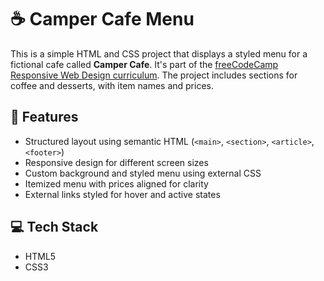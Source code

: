 # ☕ Camper Cafe Menu

This is a simple HTML and CSS project that displays a styled menu for a fictional cafe called **Camper Cafe**. It's part of the [freeCodeCamp Responsive Web Design curriculum](https://www.freecodecamp.org/learn/2022/responsive-web-design/). The project includes sections for coffee and desserts, with item names and prices.

## 📄 Features

- Structured layout using semantic HTML (`<main>`, `<section>`, `<article>`, `<footer>`)
- Responsive design for different screen sizes
- Custom background and styled menu using external CSS
- Itemized menu with prices aligned for clarity
- External links styled for hover and active states

## 💻 Tech Stack

- HTML5
- CSS3

